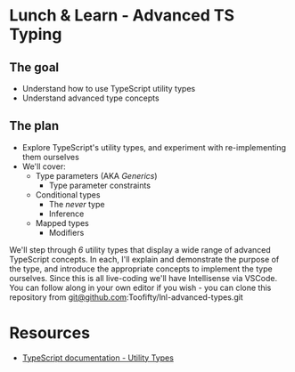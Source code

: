 # Lunch & Learn - Advanced TS Typing

## The goal

* Understand how to use TypeScript utility types
* Understand advanced type concepts

## The plan

* Explore TypeScript's utility types, and experiment with re-implementing them ourselves
* We'll cover:
    * Type parameters (AKA _Generics_)
        * Type parameter constraints
    * Conditional types
        * The _never_ type
        * Inference
    * Mapped types
        * Modifiers

We'll step through *6* utility types that display a wide range of advanced TypeScript concepts. In each, I'll explain and demonstrate the purpose of the type, and introduce the appropriate concepts to implement the type ourselves. Since this is all live-coding we'll have Intellisense via VSCode. You can follow along in your own editor if you wish - you can clone this repository from git@github.com:Toofifty/lnl-advanced-types.git

# Resources

* [TypeScript documentation - Utility Types](https://www.typescriptlang.org/docs/handbook/utility-types.html)
